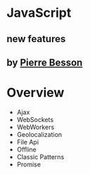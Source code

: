 # JavaScript
## new features
by [Pierre Besson](mailto:pierre.besson7@gmail.com)
--
# Overview
- Ajax
- WebSockets
- WebWorkers
- Geolocalization
- File Api
- Offline
- Classic Patterns
- Promise